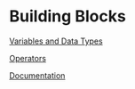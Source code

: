 # Building Blocks

[Variables and Data Types](building_blocks/variables_and_data_types.md)

[Operators](building_blocks/operators.md)

[Documentation](building_blocks/documentation.md)
